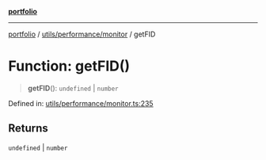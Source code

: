 [**portfolio**](../../../../README.md)

***

[portfolio](../../../../modules.md) / [utils/performance/monitor](../README.md) / getFID

# Function: getFID()

> **getFID**(): `undefined` \| `number`

Defined in: [utils/performance/monitor.ts:235](https://github.com/tnorlund/Portfolio/blob/ab9ee8fd3d8b755297c6aea3a275e957a48af25e/portfolio/utils/performance/monitor.ts#L235)

## Returns

`undefined` \| `number`
